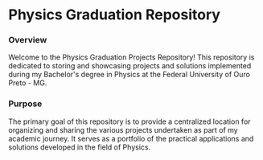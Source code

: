 # Physics Graduation Repository

### Overview

Welcome to the Physics Graduation Projects Repository! This repository is dedicated to storing and showcasing projects and solutions implemented during my Bachelor's degree in Physics at the Federal University of Ouro Preto - MG.

### Purpose

The primary goal of this repository is to provide a centralized location for organizing and sharing the various projects undertaken as part of my academic journey. It serves as a portfolio of the practical applications and solutions developed in the field of Physics.
